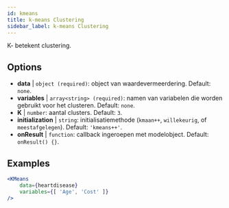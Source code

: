 ```yaml
---
id: kmeans
title: k-means Clustering
sidebar_label: k-means Clustering
---
```


K- betekent clustering.

## Options

* __data__ | `object (required)`: object van waardevermeerdering. Default: `none`.
* __variables__ | `array<string> (required)`: namen van variabelen die worden gebruikt voor het clusteren. Default: `none`.
* __K__ | `number`: aantal clusters. Default: `3`.
* __initialization__ | `string`: initialisatiemethode (`kmaan++`, `willekeurig`, of `meestafgelegen`). Default: `'kmeans++'`.
* __onResult__ | `function`: callback ingeroepen met modelobject. Default: `onResult() {}`.


## Examples

```jsx live
<KMeans 
    data={heartdisease} 
    variables={[ 'Age', 'Cost' ]}
/>
```

